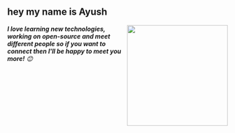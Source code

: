 <br/>
<h2>hey my name is Ayush</h2>
<img align='right' src="https://giphy.com/embed/du3J3cXyzhj75IOgvA" width="230" />



<em><b>I love learning new technologies, working on open-source and meet different people so if you want to connect then I'll be happy to meet you more!</b> 😊</em>
